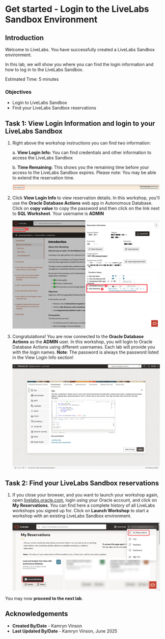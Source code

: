 # Get started - Login to the LiveLabs Sandbox Environment

## **Introduction**

Welcome to LiveLabs.
You have successfully created a LiveLabs Sandbox environment.

In this lab, we will show you where you can find the login information and how to log in to the LiveLabs Sandbox.

Estimated Time: 5 minutes

### Objectives

- Login to LiveLabs Sandbox
- Find your LiveLabs Sandbox reservations

## Task 1: View Login Information and login to your LiveLabs Sandbox

1. Right above the workshop instructions you can find two information:

    a. **View Login Info:** You can find credentials and other information to access the LiveLabs Sandbox

    b. **Time Remaining:** This shows you the remaining time before your access to the LiveLabs Sandbox expires. Please note: You may be able to extend the reservation time.

      ![View Login Info](./images/view-login-info.png " ")

2. Click **View Login Info** to view reservation details. In this workshop, you'll use the **Oracle Database Actions** web app in Autonomous Database. Click on **copy value** to copy the password and then click on the link next to **SQL Worksheet**. Your username is **ADMIN**

    ![Launch Demo](./images/start-demo.png " ")

3. Congratulations! You are now connected to the **Oracle Database Actions** as the **ADMIN** user. In this workshop, you will login to Oracle Database Actions using different usernames. Each lab will provide you with the login names. **Note**: The password is always the password listed in the View Login Info section!

    ![Demo Environment](./images/dbaction.png " ")

## Task 2: Find your LiveLabs Sandbox reservations

1. If you close your browser, and you want to launch your workshop again, open [livelabs.oracle.com](https://livelabs.oracle.com), login using your Oracle account, and click on **My Reservations**. You can find here a complete history of all LiveLabs workshops you signed up for. Click on **Launch Workshop** to start a workshop with an existing LiveLabs Sandbox environment.

    ![View My Reservations](./images/ll-reservations.png " ")

You may now **proceed to the next lab**.

## Acknowledgements

- **Created By/Date** - Kamryn Vinson
- **Last Updated By/Date** - Kamryn Vinson, June 2025
